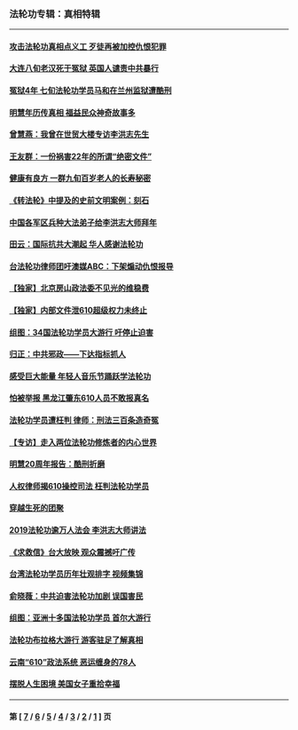 ### 法轮功专辑：真相特辑
---
#### [攻击法轮功真相点义工 歹徒再被加控仇恨犯罪](../../pages/nf4389/n13601019.md?03290430) 
#### [大连八旬老汉死于冤狱 英国人谴责中共暴行](../../pages/nf4389/n13480118.md?03290430) 
#### [冤狱4年 七旬法轮功学员马和在兰州监狱遭酷刑](../../pages/nf4389/n13304688.md?03290430) 
#### [明慧年历传真相 福益民众神奇故事多](../../pages/nf4389/n13294545.md?03290430) 
#### [曾慧燕：我曾在世贸大楼专访李洪志先生](../../pages/nf4389/n12898729.md?03290430) 
#### [王友群：一份祸害22年的所谓“绝密文件”](../../pages/nf4389/n12871750.md?03290430) 
#### [健康有良方 一群九旬百岁老人的长寿秘密](../../pages/nf4389/n12847475.md?03290430) 
#### [《转法轮》中提及的史前文明案例：刻石](../../pages/nf4389/n12758577.md?03290430) 
#### [中国各军区兵种大法弟子给李洪志大师拜年](../../pages/nf4389/n12750047.md?03290430) 
#### [田云：国际抗共大潮起 华人感谢法轮功](../../pages/nf4389/n12357708.md?03290430) 
#### [台法轮功律师团吁澳媒ABC：下架煽动仇恨报导](../../pages/nf4389/n12279917.md?03290430) 
#### [【独家】北京房山政法委不见光的维稳费](../../pages/nf4389/n12031979.md?03290430) 
#### [【独家】内部文件泄610超级权力未终止](../../pages/nf4389/n12023895.md?03290430) 
#### [组图：34国法轮功学员大游行 吁停止迫害](../../pages/nf4389/n11492658.md?03290430) 
#### [归正：中共邪政——下达指标抓人](../../pages/nf4389/n11474770.md?03290430) 
#### [感受巨大能量 年轻人音乐节踊跃学法轮功](../../pages/nf4389/n11441981.md?03290430) 
#### [怕被举报 黑龙江肇东610人员不敢报真名](../../pages/nf4389/n11436499.md?03290430) 
#### [法轮功学员遭枉判 律师：刑法三百条造奇冤](../../pages/nf4389/n11433943.md?03290430) 
#### [【专访】走入两位法轮功修炼者的内心世界](../../pages/nf4389/n11415623.md?03290430) 
#### [明慧20周年报告：酷刑折磨](../../pages/nf4389/n11387954.md?03290430) 
#### [人权律师揭610操控司法 枉判法轮功学员](../../pages/nf4389/n11313370.md?03290430) 
#### [穿越生死的团聚](../../pages/nf4389/n11258922.md?03290430) 
#### [2019法轮功逾万人法会 李洪志大师讲法](../../pages/nf4389/n11265303.md?03290430) 
#### [《求救信》台大放映 观众震撼吁广传](../../pages/nf4389/n10922251.md?03290430) 
#### [台湾法轮功学员历年壮观排字 视频集锦](../../pages/nf4389/n10878789.md?03290430) 
#### [俞晓薇：中共迫害法轮功加剧 误国害民](../../pages/nf4389/n10859260.md?03290430) 
#### [组图：亚洲十多国法轮功学员 首尔大游行](../../pages/nf4389/n10781149.md?03290430) 
#### [法轮功布拉格大游行 游客驻足了解真相](../../pages/nf4389/n10749360.md?03290430) 
#### [云南“610”政法系统 恶运缠身的78人](../../pages/nf4389/n10747534.md?03290430) 
#### [摆脱人生困境 美国女子重拾幸福](../../pages/nf4389/n10688678.md?03290430) 

---
#### 第 [ [7](./7.md?03290430) / [6](./6.md?03290430) / [5](./5.md?03290430) / [4](./4.md?03290430) / [3](./3.md?03290430) / [2](./2.md?03290430) / [1](./1.md?03290430) ] 页
